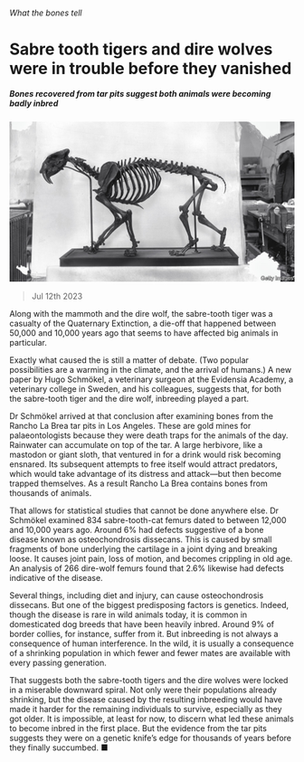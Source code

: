 ###### What the bones tell

# Sabre tooth tigers and dire wolves were in trouble before they vanished 

##### Bones recovered from tar pits suggest both animals were becoming badly inbred 

![image](images/20230715_STP001.jpg) 

> Jul 12th 2023 

Along with the mammoth and the dire wolf, the sabre-tooth tiger was a casualty of the Quaternary Extinction, a die-off that happened between 50,000 and 10,000 years ago that seems to have affected big animals in particular. 

Exactly what caused the  is still a matter of debate. (Two popular possibilities are a warming in the climate, and the arrival of humans.) A new paper by Hugo Schmökel, a veterinary surgeon at the Evidensia Academy, a veterinary college in Sweden, and his colleagues, suggests that, for both the sabre-tooth tiger and the dire wolf, inbreeding played a part.

Dr Schmökel arrived at that conclusion after examining bones from the Rancho La Brea tar pits in Los Angeles. These are gold mines for palaeontologists because they were death traps for the animals of the day. Rainwater can accumulate on top of the tar. A large herbivore, like a mastodon or giant sloth, that ventured in for a drink would risk becoming ensnared. Its subsequent attempts to free itself would attract predators, which would take advantage of its distress and attack—but then become trapped themselves. As a result Rancho La Brea contains bones from thousands of animals. 

That allows for statistical studies that cannot be done anywhere else. Dr Schmökel examined 834 sabre-tooth-cat femurs dated to between 12,000 and 10,000 years ago. Around 6% had defects suggestive of a bone disease known as osteochondrosis dissecans. This is caused by small fragments of bone underlying the cartilage in a joint dying and breaking loose. It causes joint pain, loss of motion, and becomes crippling in old age. An analysis of 266 dire-wolf femurs found that 2.6% likewise had defects indicative of the disease. 

Several things, including diet and injury, can cause osteochondrosis dissecans. But one of the biggest predisposing factors is genetics. Indeed, though the disease is rare in wild animals today, it is common in domesticated dog breeds that have been heavily inbred. Around 9% of border collies, for instance, suffer from it. But inbreeding is not always a consequence of human interference. In the wild, it is usually a consequence of a shrinking population in which fewer and fewer mates are available with every passing generation.

That suggests both the sabre-tooth tigers and the dire wolves were locked in a miserable downward spiral. Not only were their populations already shrinking, but the disease caused by the resulting inbreeding would have made it harder for the remaining individuals to survive, especially as they got older. It is impossible, at least for now, to discern what led these animals to become inbred in the first place. But the evidence from the tar pits suggests they were on a genetic knife’s edge for thousands of years before they finally succumbed. ■


